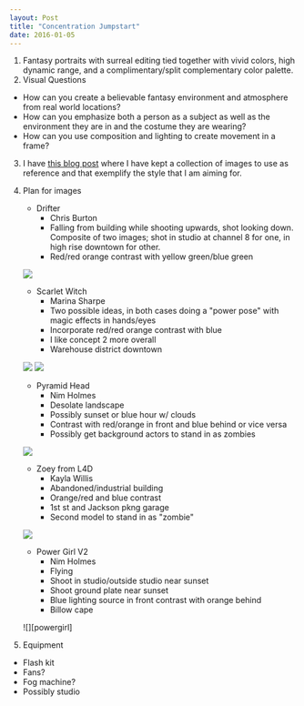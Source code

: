 ```yaml
---
layout: Post
title: "Concentration Jumpstart"
date: 2016-01-05
---
```


 

1. Fantasy portraits with surreal editing tied together with vivid colors,
   high dynamic range, and a complimentary/split complementary color palette.
2. Visual Questions
  - How can you create a believable fantasy environment and atmosphere from real world
    locations?
  - How can you emphasize both a person as a subject as well as
    the environment they are in and the costume they are wearing?
  - How can you use composition and lighting to create movement in a
    frame?
3. I have [this blog post](http://grayolson.com/ap/photography/2015/12/13/ap-photo-concentration-references.html) where I have kept a collection of images to use
   as reference and that exemplify the style that I am aiming for.
4. Plan for images
    - Drifter
        - Chris Burton
        - Falling from building while shooting upwards, shot looking down.
    Composite of two images; shot in studio at channel 8 for one, in
    high rise downtown for other.
        - Red/red orange contrast with yellow green/blue green

    ![][drifter]

    - Scarlet Witch
        - Marina Sharpe
        - Two possible ideas, in both cases doing a "power pose" with
        magic effects in hands/eyes
        - Incorporate red/red orange contrast with blue
        - I like concept 2 more overall
        - Warehouse district downtown

    ![][scarletwitch1]
    ![][scarletwitch2]

    - Pyramid Head
        - Nim Holmes
        - Desolate landscape
        - Possibly sunset or blue hour w/ clouds
        - Contrast with red/orange in front and blue behind or vice
        versa
        - Possibly get background actors to stand in as zombies

    ![][pyramidhead]

    - Zoey from L4D
        - Kayla Willis
        - Abandoned/industrial building
        - Orange/red and blue contrast
        - 1st st and Jackson pkng garage
        - Second model to stand in as "zombie"

    ![][zoey]

    - Power Girl V2
        - Nim Holmes
        - Flying
        - Shoot in studio/outside studio near sunset
        - Shoot ground plate near sunset
        - Blue lighting source in front contrast with orange behind
        - Billow cape

    ![][powergirl]

5. Equipment
  - Flash kit
  - Fans?
  - Fog machine?
  - Possibly studio


[drifter]: /assets/img/s2w1/drifter.jpg
[scarletwitch1]: /assets/img/s2w1/scarletwitch.jpg
[scarletwitch2]: /assets/img/s2w1/scarletwitch2.jpg
[pyramidhead]: /assets/img/s2w1/pyramidhead.jpg
[zoey]: /assets/img/s2w1/zoey.jpg
